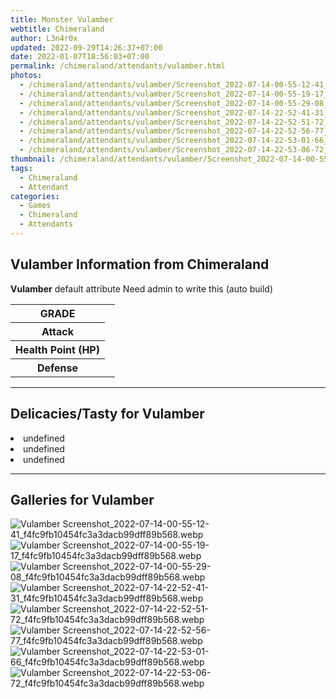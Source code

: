 ```yaml
---
title: Monster Vulamber
webtitle: Chimeraland
author: L3n4r0x
updated: 2022-09-29T14:26:37+07:00
date: 2022-01-07T18:56:03+07:00
permalink: /chimeraland/attendants/vulamber.html
photos:
  - /chimeraland/attendants/vulamber/Screenshot_2022-07-14-00-55-12-41_f4fc9fb10454fc3a3dacb99dff89b568.webp
  - /chimeraland/attendants/vulamber/Screenshot_2022-07-14-00-55-19-17_f4fc9fb10454fc3a3dacb99dff89b568.webp
  - /chimeraland/attendants/vulamber/Screenshot_2022-07-14-00-55-29-08_f4fc9fb10454fc3a3dacb99dff89b568.webp
  - /chimeraland/attendants/vulamber/Screenshot_2022-07-14-22-52-41-31_f4fc9fb10454fc3a3dacb99dff89b568.webp
  - /chimeraland/attendants/vulamber/Screenshot_2022-07-14-22-52-51-72_f4fc9fb10454fc3a3dacb99dff89b568.webp
  - /chimeraland/attendants/vulamber/Screenshot_2022-07-14-22-52-56-77_f4fc9fb10454fc3a3dacb99dff89b568.webp
  - /chimeraland/attendants/vulamber/Screenshot_2022-07-14-22-53-01-66_f4fc9fb10454fc3a3dacb99dff89b568.webp
  - /chimeraland/attendants/vulamber/Screenshot_2022-07-14-22-53-06-72_f4fc9fb10454fc3a3dacb99dff89b568.webp
thumbnail: /chimeraland/attendants/vulamber/Screenshot_2022-07-14-00-55-12-41_f4fc9fb10454fc3a3dacb99dff89b568.webp
tags:
  - Chimeraland
  - Attendant
categories:
  - Games
  - Chimeraland
  - Attendants
---
```


<section id="bootstrap-wrapper"><link rel="stylesheet" href="https://cdn.statically.io/gh/dimaslanjaka/Web-Manajemen/40ac3225/css/bootstrap-4.5-wrapper.css"/><h1>Vulamber Information from Chimeraland</h1><p><b>Vulamber</b> default attribute Need admin to write this (auto build)<table><tr><th>GRADE</th><td></td></tr><tr><th>Attack</th><td></td></tr><tr><th>Health Point (HP)</th><td></td></tr><tr><th>Defense</th><td></td></tr></table></p><hr/><h2>Delicacies/Tasty for Vulamber</h2><li class="d-flex justify-content-between">undefined </li><li class="d-flex justify-content-between">undefined </li><li class="d-flex justify-content-between">undefined </li><hr/><div id="gallery"><h2>Galleries for Vulamber</h2><div class="row"><div class="col-lg-6 col-12"><img src="/chimeraland/attendants/vulamber/Screenshot_2022-07-14-00-55-12-41_f4fc9fb10454fc3a3dacb99dff89b568.webp" alt="Vulamber Screenshot_2022-07-14-00-55-12-41_f4fc9fb10454fc3a3dacb99dff89b568.webp"/></div><div class="col-lg-6 col-12"><img src="/chimeraland/attendants/vulamber/Screenshot_2022-07-14-00-55-19-17_f4fc9fb10454fc3a3dacb99dff89b568.webp" alt="Vulamber Screenshot_2022-07-14-00-55-19-17_f4fc9fb10454fc3a3dacb99dff89b568.webp"/></div><div class="col-lg-6 col-12"><img src="/chimeraland/attendants/vulamber/Screenshot_2022-07-14-00-55-29-08_f4fc9fb10454fc3a3dacb99dff89b568.webp" alt="Vulamber Screenshot_2022-07-14-00-55-29-08_f4fc9fb10454fc3a3dacb99dff89b568.webp"/></div><div class="col-lg-6 col-12"><img src="/chimeraland/attendants/vulamber/Screenshot_2022-07-14-22-52-41-31_f4fc9fb10454fc3a3dacb99dff89b568.webp" alt="Vulamber Screenshot_2022-07-14-22-52-41-31_f4fc9fb10454fc3a3dacb99dff89b568.webp"/></div><div class="col-lg-6 col-12"><img src="/chimeraland/attendants/vulamber/Screenshot_2022-07-14-22-52-51-72_f4fc9fb10454fc3a3dacb99dff89b568.webp" alt="Vulamber Screenshot_2022-07-14-22-52-51-72_f4fc9fb10454fc3a3dacb99dff89b568.webp"/></div><div class="col-lg-6 col-12"><img src="/chimeraland/attendants/vulamber/Screenshot_2022-07-14-22-52-56-77_f4fc9fb10454fc3a3dacb99dff89b568.webp" alt="Vulamber Screenshot_2022-07-14-22-52-56-77_f4fc9fb10454fc3a3dacb99dff89b568.webp"/></div><div class="col-lg-6 col-12"><img src="/chimeraland/attendants/vulamber/Screenshot_2022-07-14-22-53-01-66_f4fc9fb10454fc3a3dacb99dff89b568.webp" alt="Vulamber Screenshot_2022-07-14-22-53-01-66_f4fc9fb10454fc3a3dacb99dff89b568.webp"/></div><div class="col-lg-6 col-12"><img src="/chimeraland/attendants/vulamber/Screenshot_2022-07-14-22-53-06-72_f4fc9fb10454fc3a3dacb99dff89b568.webp" alt="Vulamber Screenshot_2022-07-14-22-53-06-72_f4fc9fb10454fc3a3dacb99dff89b568.webp"/></div></div></div></section>